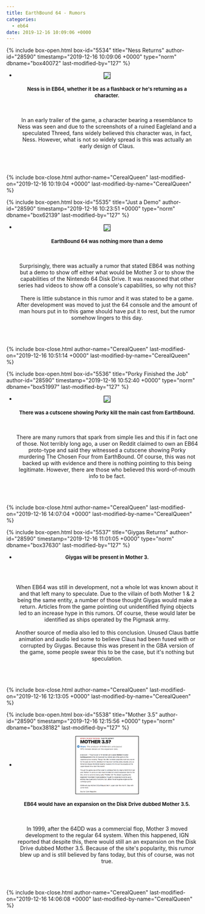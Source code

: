 ```yaml
---
title: EarthBound 64 - Rumors
categories:
  - eb64
date: 2019-12-16 10:09:06 +0000
---
```

{% include box-open.html box-id="5534" title="Ness Returns" author-id="28590" timestamp="2019-12-16 10:09:06 +0000" type="norm" dbname="box40072" last-modified-by="127" %}
<ul class="pics"><li>
<center><a class="picleft" href="http - //staff.starmen.net/eb64/images/1996/n_Early_Claus_2.jpg"><img src="http - //staff.starmen.net/eb64/images/1996/n_Early_Claus_2.jpg" border="1" height="150" align="center" /></a>
<br /><br />
<b><font size="2">Ness is in EB64, whether it be as a flashback or he's returning as a character.<br /></font></b>

<br /><br /> 
In an early trailer of the game, a character bearing a resemblance to Ness was seen and due to the screenshots of a <a src="https://starmen.net/eb64/images/2000/n_World_Doomed_2.JPG" >ruined Eagleland</a> and a <a src="https://starmen.net/eb64/images/2000/n_Tazmily_Transformed.JPG" >speculated Threed,</a> fans widely believed this character was, in fact, Ness. However, what is not so widely spread is this was actually an early design of Claus.
<br /><br />
<br />
<br />
</center>
</li></ul>





{% include box-close.html author-name="CerealQueen" last-modified-on="2019-12-16 10:19:04 +0000" last-modified-by-name="CerealQueen" %}

{% include box-open.html box-id="5535" title="Just a Demo" author-id="28590" timestamp="2019-12-16 10:23:51 +0000" type="norm" dbname="box62139" last-modified-by="127" %}
<ul class="pics"><li>
<center><a class="picleft" href="http - //staff.starmen.net/eb64/images/1998/Hiroki-Chan.jpg"><img src="http - //staff.starmen.net/eb64/images/1998/Hiroki-Chan.jpg" border="1" height="150" align="center" /></a>
<br /><br />
<b><font size="2">EarthBound 64 was nothing more than a demo<br /></font></b>

<br /><br /> 
Surprisingly, there was actually a rumor that stated EB64 was nothing but a demo to show off either what would be Mother 3 or to show the capabilities of the Nintendo 64 Disk Drive. It was reasoned that other series had videos to show off a console's capabilities, so why not this? <br /><br />There is little substance in this rumor and it was stated to be a game. After development was moved to just the 64 console and the amount of man hours put in to this game should have put it to rest, but the rumor somehow lingers to this day.
<br /><br />
<br />
<br />
</center>
</li></ul>





{% include box-close.html author-name="CerealQueen" last-modified-on="2019-12-16 10:51:14 +0000" last-modified-by-name="CerealQueen" %}

{% include box-open.html box-id="5536" title="Porky Finished the Job" author-id="28590" timestamp="2019-12-16 10:52:40 +0000" type="norm" dbname="box51997" last-modified-by="127" %}
<ul class="pics"><li>
<center><a class="picleft" href="http - //staff.starmen.net/eb64/images/2000/n_World_Doomed_2.JPG"><img src="http - //staff.starmen.net/eb64/images/2000/n_World_Doomed_2.JPG" border="1" height="150" align="center" /></a>
<br /><br />
<b><font size="2">There was a cutscene showing Porky kill the main cast from EarthBound.<br /></font></b>

<br /><br /> 
There are many rumors that spark from simple lies and this if in fact one of those. Not terribly long ago, a <span title="Need to find thread">user on Reddit</span> claimed to own an EB64 proto-type and said they witnessed a cutscene showing Porky murdering The Chosen Four from EarthBound. Of course, this was not backed up with evidence and there is nothing pointing to this being legitimate. However, there are those who believed this word-of-mouth info to be fact.
<br /><br />
<br />
<br />
</center>
</li></ul>





{% include box-close.html author-name="CerealQueen" last-modified-on="2019-12-16 14:07:04 +0000" last-modified-by-name="CerealQueen" %}

{% include box-open.html box-id="5537" title="Giygas Returns" author-id="28590" timestamp="2019-12-16 11:01:05 +0000" type="norm" dbname="box37630" last-modified-by="127" %}
<ul class="pics"><li>
<center>

<b><font size="2">Giygas will be present in Mother 3.<br /></font></b></center>
<br /><br />
<center>When EB64 was still in development, not a whole lot was known about it and that left many to speculate. Due to the villain of both Mother 1 & 2 being the same entity, a number of those thought Giygas would make a return. Articles from the game pointing out unidentified flying objects led to an increase hype in this rumors. Of course, these would later be identified as ships operated by the Pigmask army. <br /><br />Another source of media also led to this conclusion. Unused Claus battle animation and <a src="m3_790_scary.mp3" >audio</a> led some to believe Claus had been fused with or corrupted by Giygas. Because this was present in the GBA version of the game, some people swear this to be the case, but it's nothing but speculation.
<br /><br />
<br />
<br />
</center>
</li></ul>





{% include box-close.html author-name="CerealQueen" last-modified-on="2019-12-16 12:13:05 +0000" last-modified-by-name="CerealQueen" %}

{% include box-open.html box-id="5538" title="Mother 3.5" author-id="28590" timestamp="2019-12-16 12:15:56 +0000" type="norm" dbname="box38182" last-modified-by="127" %}
<ul class="pics"><li>
<center><a class="picleft" href="mother35-ign.png"><img src="mother35-ign.png" border="1" height="150" align="center" /></a>
<br /><br />
<b><font size="2">EB64 would have an expansion on the Disk Drive dubbed Mother 3.5.<br /></font></b>

<br /><br /> 
In 1999, after the 64DD was a commercial flop, Mother 3 moved development to the regular 64 system. When this happened, IGN reported that despite this, there would still an an expansion on the Disk Drive dubbed Mother 3.5. Because of the site's popularity, this rumor blew up and is still believed by fans today, but this of course, was not true.
<br /><br />
<br />
<br />
</center>
</li></ul>





{% include box-close.html author-name="CerealQueen" last-modified-on="2019-12-16 14:06:08 +0000" last-modified-by-name="CerealQueen" %}
